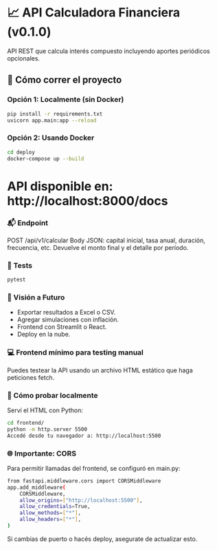 # 📈 API Calculadora Financiera (v0.1.0)

API REST que calcula interés compuesto incluyendo aportes periódicos opcionales.

## 🚀 Cómo correr el proyecto

### Opción 1: Localmente (sin Docker)

```bash
pip install -r requirements.txt
uvicorn app.main:app --reload
```


### Opción 2: Usando Docker
```bash
cd deploy
docker-compose up --build
```
# API disponible en: http://localhost:8000/docs

### 📬 Endpoint
POST /api/v1/calcular
Body JSON: capital inicial, tasa anual, duración, frecuencia, etc.
Devuelve el monto final y el detalle por período.


### 🧪 Tests
```bash
pytest
```

### 🧠 Visión a Futuro
* Exportar resultados a Excel o CSV.
* Agregar simulaciones con inflación.
* Frontend con Streamlit o React.
* Deploy en la nube.

### 💻 Frontend mínimo para testing manual
Puedes testear la API usando un archivo HTML estático que haga peticiones fetch.

### 🔧 Cómo probar localmente
Serví el HTML con Python:

```bash
cd frontend/
python -m http.server 5500
Accedé desde tu navegador a: http://localhost:5500
```

### 🌐 Importante: CORS
Para permitir llamadas del frontend, se configuró en main.py:

```bash python
from fastapi.middleware.cors import CORSMiddleware
app.add_middleware(
    CORSMiddleware,
    allow_origins=["http://localhost:5500"],
    allow_credentials=True,
    allow_methods=["*"],
    allow_headers=["*"],
)
```
Si cambias de puerto o hacés deploy, asegurate de actualizar esto.

